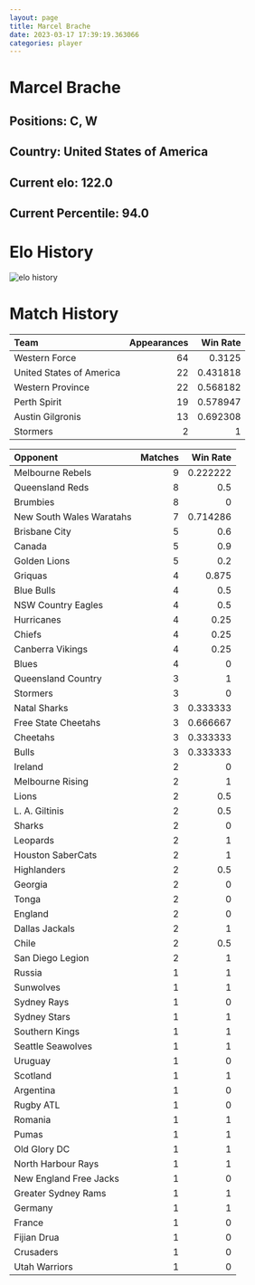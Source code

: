 ```yaml
---  
layout: page  
title: Marcel Brache  
date: 2023-03-17 17:39:19.363066  
categories: player  
---
```

# Marcel Brache

## Positions: C, W

## Country: United States of America

## Current elo: 122.0

## Current Percentile: 94.0

# Elo History


![elo history](history_MarcelBrache.png)
# Match History


| Team                     |   Appearances |   Win Rate |
|:-------------------------|--------------:|-----------:|
| Western Force            |            64 |   0.3125   |
| United States of America |            22 |   0.431818 |
| Western Province         |            22 |   0.568182 |
| Perth Spirit             |            19 |   0.578947 |
| Austin Gilgronis         |            13 |   0.692308 |
| Stormers                 |             2 |   1        |

| Opponent                 |   Matches |   Win Rate |
|:-------------------------|----------:|-----------:|
| Melbourne Rebels         |         9 |   0.222222 |
| Queensland Reds          |         8 |   0.5      |
| Brumbies                 |         8 |   0        |
| New South Wales Waratahs |         7 |   0.714286 |
| Brisbane City            |         5 |   0.6      |
| Canada                   |         5 |   0.9      |
| Golden Lions             |         5 |   0.2      |
| Griquas                  |         4 |   0.875    |
| Blue Bulls               |         4 |   0.5      |
| NSW Country Eagles       |         4 |   0.5      |
| Hurricanes               |         4 |   0.25     |
| Chiefs                   |         4 |   0.25     |
| Canberra Vikings         |         4 |   0.25     |
| Blues                    |         4 |   0        |
| Queensland Country       |         3 |   1        |
| Stormers                 |         3 |   0        |
| Natal Sharks             |         3 |   0.333333 |
| Free State Cheetahs      |         3 |   0.666667 |
| Cheetahs                 |         3 |   0.333333 |
| Bulls                    |         3 |   0.333333 |
| Ireland                  |         2 |   0        |
| Melbourne Rising         |         2 |   1        |
| Lions                    |         2 |   0.5      |
| L. A. Giltinis           |         2 |   0.5      |
| Sharks                   |         2 |   0        |
| Leopards                 |         2 |   1        |
| Houston SaberCats        |         2 |   1        |
| Highlanders              |         2 |   0.5      |
| Georgia                  |         2 |   0        |
| Tonga                    |         2 |   0        |
| England                  |         2 |   0        |
| Dallas Jackals           |         2 |   1        |
| Chile                    |         2 |   0.5      |
| San Diego Legion         |         2 |   1        |
| Russia                   |         1 |   1        |
| Sunwolves                |         1 |   1        |
| Sydney Rays              |         1 |   0        |
| Sydney Stars             |         1 |   1        |
| Southern Kings           |         1 |   1        |
| Seattle Seawolves        |         1 |   1        |
| Uruguay                  |         1 |   0        |
| Scotland                 |         1 |   1        |
| Argentina                |         1 |   0        |
| Rugby ATL                |         1 |   0        |
| Romania                  |         1 |   1        |
| Pumas                    |         1 |   1        |
| Old Glory DC             |         1 |   1        |
| North Harbour Rays       |         1 |   1        |
| New England Free Jacks   |         1 |   0        |
| Greater Sydney Rams      |         1 |   1        |
| Germany                  |         1 |   1        |
| France                   |         1 |   0        |
| Fijian Drua              |         1 |   0        |
| Crusaders                |         1 |   0        |
| Utah Warriors            |         1 |   0        |